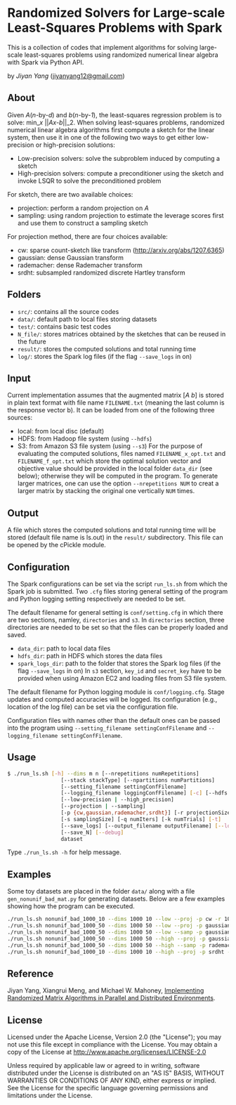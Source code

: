 # Randomized Solvers for Large-scale Least-Squares Problems with Spark

This is a collection of codes that implement algorithms for solving large-scale least-squares problems using randomized numerical linear algebra with Spark via Python API.

by *Jiyan Yang* (jiyanyang12@gmail.com)

## About
Given *A*(*n*-by-*d*) and *b*(*n*-by-*1*), the least-squares regression problem is to solve:
    min_*x* ||*Ax-b*||_2.
When solving least-squares problems, randomized numerical linear algebra algorithms first compute a sketch for the linear system, then use it in one of the following two ways to get either low-precision or high-precision solutions:
+ Low-precision solvers:
    solve the subproblem induced by computing a sketch
+ High-precision solvers:
compute a preconditioner using the sketch and invoke LSQR to solve the preconditioned problem

For sketch, there are two available choices:
+ projection:
perform a random projection on *A*
+ sampling:
using random projection to estimate the leverage scores first and use them to construct a sampling sketch

For projection method, there are four choices available:
+ cw:
sparse count-sketch like transform (http://arxiv.org/abs/1207.6365)
+ gaussian:
dense Gaussian transform
+ rademacher:
dense Rademacher transform
+ srdht:
subsampled randomized discrete Hartley transform

## Folders
+ `src/`: contains all the source codes
+ `data/`: default path to local files storing datasets
+ `test/`: contains basic test codes
+ `N_file/`: stores matrices obtained by the sketches that can be reused in the future
+ `result/`: stores the computed solutions and total running time
+ `log/`: stores the Spark log files (if the flag `--save_logs` in on)

## Input
  Current implementation assumes that the augmented matrix [*A* *b*] is stored in plain text format with file name `FILENAME.txt` (meaning the last column is the response vector b). It can be loaded from one of the following three sources:
+ local: from local disc (default)
+ HDFS: from Hadoop file system (using `--hdfs`)
+ S3: from Amazon S3 file system (using `--s3`)
For the purpose of evaluating the computed solutions, files named `FILENAME_x_opt.txt` and `FILENAME_f_opt.txt` which store the optimal solution vector and objective value should be provided in the local folder `data_dir` (see below); otherwise they will be computed in the program. To generate larger matrices, one can use the option `--nrepetitions NUM` to creat a larger matrix by stacking the original one vertically `NUM` times.

## Output
  A file which stores the computed solutions and total running time will be stored (default file name is ls.out) in the `result/` subdirectory. This file can be opened by the cPickle module.

## Configuration
  The Spark configurations can be set via the script `run_ls.sh` from which the Spark job is submitted. Two `.cfg` files storing general setting of the program and Python logging setting respectively are needed to be set.
  
  The default filename for general setting is `conf/setting.cfg` in which there are two sections, namley, `directories` and `s3`. In `directories` section, three directories are needed to be set so that the files can be properly loaded and saved. 
+ `data_dir`: path to local data files
+ `hdfs_dir`: path in HDFS which stores the data files
+ `spark_logs_dir`: path to the folder that stores the Spark log files (if the flag `--save_logs` in on)
In `s3` section, `key_id` and `secret_key` have to be provided when using Amazon EC2 and loading files from S3 file system.

The default filename for Python logging module is `conf/logging.cfg`. Stage updates and computed accuracies will be logged. Its configuration (e.g., location of the log file) can be set via the configuration file.
  
Configuration files with names other than the default ones can be passed into the program using `--setting_filename settingConfFilename` and `--logging_filename settingConfFilename`.

## Usage
```sh
$ ./run_ls.sh [-h] --dims m n [--nrepetitions numRepetitions]
                 [--stack stackType] [--npartitions numPartitions]
                 [--setting_filename settingConfFilename]
                 [--logging_filename loggingConfFilename] [-c] [--hdfs | --s3]
                 [--low-precision | --high_precision]
                 [--projection | --sampling]
                 [-p {cw,gaussian,rademacher,srdht}] [-r projectionSize]
                 [-s samplingSize] [-q numIters] [-k numTrials] [-t]
                 [--save_logs] [--output_filename outputFilename] [--load_N]
                 [--save_N] [--debug]
                 dataset
```
Type `./run_ls.sh -h` for help message.

## Examples
Some toy datasets are placed in the folder `data/` along with a file `gen_nonunif_bad_mat.py` for generating datasets. Below are a few examples showing how the program can be executed.

```sh
./run_ls.sh nonunif_bad_1000_10 --dims 1000 10 --low --proj -p cw -r 100 -k 3 -c
./run_ls.sh nonunif_bad_1000_50 --dims 1000 50 --low --proj -p gaussian -r 200 -k 3 -t --save_N
./run_ls.sh nonunif_bad_1000_50 --dims 1000 50 --low --samp -p gaussian -s 400 -r 200 -k 3 -t --load_N --save_N
./run_ls.sh nonunif_bad_1000_50 --dims 1000 50 --high --proj -p gaussian -r 200 -q 5 -k 3 -t --load_N --save_logs
./run_ls.sh nonunif_bad_1000_50 --dims 1000 50 --high --samp -p rademacher -s 200 -r 300 -q 3 -k 3 -t --nrepetition 5 --save_logs
./run_ls.sh nonunif_bad_1000_10 --dims 1000 10 --high --proj -p srdht -r 200 --nrep 10 -q 3 -k 1 -t --load_N --save_logs --save_N --hdfs
```

## Reference
Jiyan Yang, Xiangrui Meng, and Michael W. Mahoney, [Implementing Randomized Matrix Algorithms in Parallel and Distributed Environments](http://arxiv.org/abs/1502.03032).

## License

Licensed under the Apache License, Version 2.0 (the "License");
you may not use this file except in compliance with the License.
You may obtain a copy of the License at
    http://www.apache.org/licenses/LICENSE-2.0
    
Unless required by applicable law or agreed to in writing, software
distributed under the License is distributed on an "AS IS" BASIS,
WITHOUT WARRANTIES OR CONDITIONS OF ANY KIND, either express or implied.
See the License for the specific language governing permissions and
limitations under the License.
